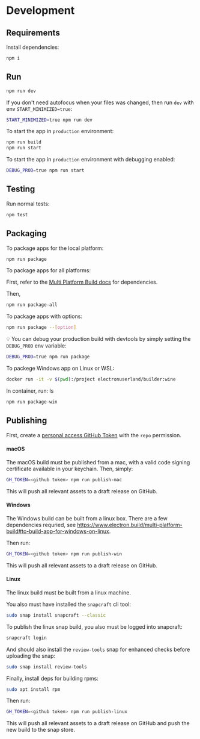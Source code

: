 # Development

## Requirements

Install dependencies:

```bash
npm i
```

## Run

```bash
npm run dev
```

If you don't need autofocus when your files was changed, then run `dev` with env `START_MINIMIZED=true`:

```bash
START_MINIMIZED=true npm run dev
```

To start the app in `production` environment:

```bash
npm run build
npm run start
```

To start the app in `production` environment with debugging enabled:

```bash
DEBUG_PROD=true npm run start
```

## Testing

Run normal tests:

```bash
npm test
```

## Packaging

To package apps for the local platform:

```bash
npm run package
```

To package apps for all platforms:

First, refer to the [Multi Platform Build docs](https://www.electron.build/multi-platform-build) for dependencies.

Then,

```bash
npm run package-all
```

To package apps with options:

```bash
npm run package --[option]
```

:bulb: You can debug your production build with devtools by simply setting the `DEBUG_PROD` env variable:

```bash
DEBUG_PROD=true npm run package
```

To packege Windows app on Linux or WSL:

```bash
docker run -it -v $(pwd):/project electronuserland/builder:wine
```

In container, run:
ls
```bash
npm run package-win
```

## Publishing

First, create a [personal access GitHub Token](https://github.com/settings/tokens) with the `repo` permission.

#### macOS

The macOS build must be published from a mac, with a valid code signing certificate available in your keychain. Then, simply:

```bash
GH_TOKEN=<github token> npm run publish-mac
```

This will push all relevant assets to a draft release on GitHub.

#### Windows

The Windows build can be built from a linux box. There are a few dependencies requried, see https://www.electron.build/multi-platform-build#to-build-app-for-windows-on-linux.

Then run:

```bash
GH_TOKEN=<github token> npm run publish-win
```

This will push all relevant assets to a draft release on GitHub.

#### Linux

The linux build must be built from a linux machine.

You also must have installed the `snapcraft` cli tool:

```bash
sudo snap install snapcraft --classic
```

To publish the linux snap build, you also must be logged into snapcraft:

```bash
snapcraft login
```

And should also install the `review-tools` snap for enhanced checks before uploading the snap:

```bash
sudo snap install review-tools
```

Finally, install deps for building rpms:

```bash
sudo apt install rpm
```

Then run:

```bash
GH_TOKEN=<github token> npm run publish-linux
```

This will push all relevant assets to a draft release on GitHub and push the new build to the snap store.
